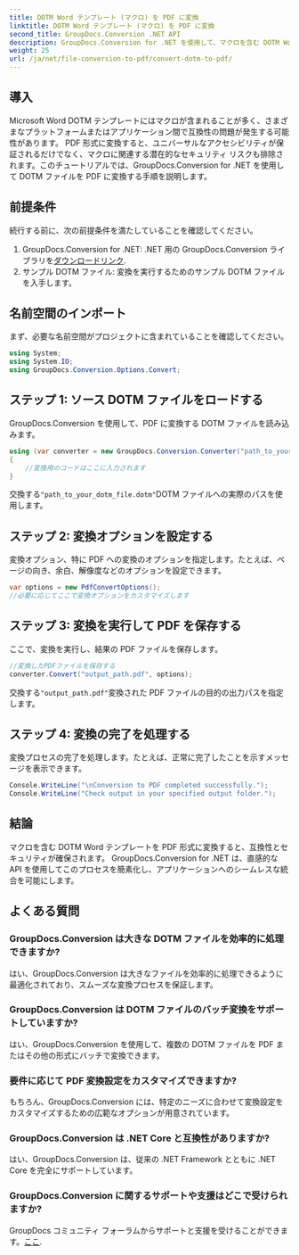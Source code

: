 ```yaml
---
title: DOTM Word テンプレート (マクロ) を PDF に変換
linktitle: DOTM Word テンプレート (マクロ) を PDF に変換
second_title: GroupDocs.Conversion .NET API
description: GroupDocs.Conversion for .NET を使用して、マクロを含む DOTM Word テンプレートを PDF に簡単に変換します。簡単な手順で互換性とセキュリティを確保します。
weight: 25
url: /ja/net/file-conversion-to-pdf/convert-dotm-to-pdf/
---
```

## 導入
Microsoft Word DOTM テンプレートにはマクロが含まれることが多く、さまざまなプラットフォームまたはアプリケーション間で互換性の問題が発生する可能性があります。 PDF 形式に変換すると、ユニバーサルなアクセシビリティが保証されるだけでなく、マクロに関連する潜在的なセキュリティ リスクも排除されます。このチュートリアルでは、GroupDocs.Conversion for .NET を使用して DOTM ファイルを PDF に変換する手順を説明します。
## 前提条件
続行する前に、次の前提条件を満たしていることを確認してください。
1.  GroupDocs.Conversion for .NET: .NET 用の GroupDocs.Conversion ライブラリを[ダウンロードリンク](https://releases.groupdocs.com/conversion/net/). 
2. サンプル DOTM ファイル: 変換を実行するためのサンプル DOTM ファイルを入手します。

## 名前空間のインポート
まず、必要な名前空間がプロジェクトに含まれていることを確認してください。
```csharp
using System;
using System.IO;
using GroupDocs.Conversion.Options.Convert;
```
## ステップ 1: ソース DOTM ファイルをロードする
GroupDocs.Conversion を使用して、PDF に変換する DOTM ファイルを読み込みます。
```csharp
using (var converter = new GroupDocs.Conversion.Converter("path_to_your_dotm_file.dotm"))
{
    //変換用のコードはここに入力されます
}
```
交換する`"path_to_your_dotm_file.dotm"`DOTM ファイルへの実際のパスを使用します。
## ステップ 2: 変換オプションを設定する
変換オプション、特に PDF への変換のオプションを指定します。たとえば、ページの向き、余白、解像度などのオプションを設定できます。
```csharp
var options = new PdfConvertOptions();
//必要に応じてここで変換オプションをカスタマイズします
```
## ステップ 3: 変換を実行して PDF を保存する
ここで、変換を実行し、結果の PDF ファイルを保存します。
```csharp
//変換したPDFファイルを保存する
converter.Convert("output_path.pdf", options);
```
交換する`"output_path.pdf"`変換された PDF ファイルの目的の出力パスを指定します。
## ステップ 4: 変換の完了を処理する
変換プロセスの完了を処理します。たとえば、正常に完了したことを示すメッセージを表示できます。
```csharp
Console.WriteLine("\nConversion to PDF completed successfully.");
Console.WriteLine("Check output in your specified output folder.");
```

## 結論
マクロを含む DOTM Word テンプレートを PDF 形式に変換すると、互換性とセキュリティが確保されます。 GroupDocs.Conversion for .NET は、直感的な API を使用してこのプロセスを簡素化し、アプリケーションへのシームレスな統合を可能にします。
## よくある質問
### GroupDocs.Conversion は大きな DOTM ファイルを効率的に処理できますか?
はい、GroupDocs.Conversion は大きなファイルを効率的に処理できるように最適化されており、スムーズな変換プロセスを保証します。
### GroupDocs.Conversion は DOTM ファイルのバッチ変換をサポートしていますか?
はい、GroupDocs.Conversion を使用して、複数の DOTM ファイルを PDF またはその他の形式にバッチで変換できます。
### 要件に応じて PDF 変換設定をカスタマイズできますか?
もちろん、GroupDocs.Conversion には、特定のニーズに合わせて変換設定をカスタマイズするための広範なオプションが用意されています。
### GroupDocs.Conversion は .NET Core と互換性がありますか?
はい、GroupDocs.Conversion は、従来の .NET Framework とともに .NET Core を完全にサポートしています。
### GroupDocs.Conversion に関するサポートや支援はどこで受けられますか?
 GroupDocs コミュニティ フォーラムからサポートと支援を受けることができます。[ここ](https://forum.groupdocs.com/c/conversion/11).